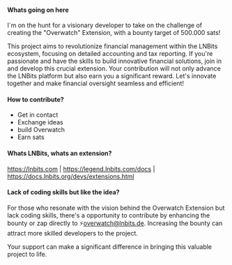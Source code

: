 #### Whats going on here
I´m on the hunt for a visionary developer to take on the challenge of creating the "Overwatch" Extension, with a bounty target of 500.000 sats!

This project aims to revolutionize financial management within the LNBits ecosystem, focusing on detailed accounting and tax reporting. If you're passionate and have the skills to build innovative financial solutions, 
join in and develop this crucial extension. Your contribution will not only advance the LNBits platform but also earn you a significant reward. Let's innovate together and make financial oversight seamless and efficient!


#### How to contribute?
+ Get in contact
+ Exchange ideas
+ build Overwatch
+ Earn sats


#### Whats LNBits, whats an extension?
https://lnbits.com | 
https://legend.lnbits.com/docs |
https://docs.lnbits.org/devs/extensions.html


#### Lack of coding skills but like the idea?
For those who resonate with the vision behind the Overwatch Extension but lack coding skills, there's a opportunity to contribute by enhancing the bounty or zap directly to ⚡️overwatch@lnbits.de. 
Increasing the bounty can attract more skilled developers to the project. 

Your support can make a significant difference in bringing this valuable project to life.
